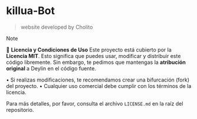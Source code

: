 # killua-Bot
> website developed by Cholito 


> [!NOTE]
> 📜 **Licencia y Condiciones de Uso**
> Este proyecto está cubierto por la **Licencia MIT**. Esto significa que puedes usar, modificar y distribuir este código libremente. Sin embargo, te pedimos que mantengas la **atribución original** a Deylin  en el código fuente.
>
> • Si realizas modificaciones, te recomendamos crear una bifurcación (fork) del proyecto.
> • Cualquier uso comercial debe cumplir con los términos de la licencia.
>
> Para más detalles, por favor, consulta el archivo `LICENSE.md` en la raíz del repositorio.
